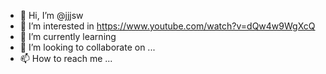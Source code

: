 - 👋 Hi, I’m @jjjsw
- 👀 I’m interested in https://www.youtube.com/watch?v=dQw4w9WgXcQ
- 🌱 I’m currently learning 
- 💞️ I’m looking to collaborate on ...
- 📫 How to reach me ...

<!---
jjjsw/jjjsw is a ✨ special ✨ repository because its `README.md` (this file) appears on your GitHub profile.
You can click the Preview link to take a look at your changes.
--->
